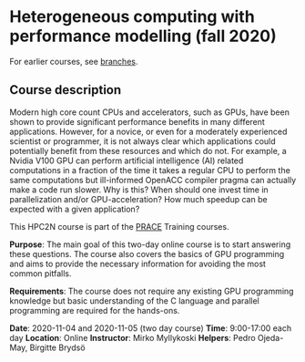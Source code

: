 # Heterogeneous computing with performance modelling (fall 2020)

For earlier courses, see
[branches](https://git.cs.umu.se/mirkom/gpu_course/-/branches). 

## Course description

Modern high core count CPUs and accelerators, such as GPUs, have been shown to
provide significant performance benefits in many different applications.
However, for a novice, or even for a moderately experienced scientist or
programmer, it is not always clear which applications could potentially benefit
from these resources and which do not. For example, a Nvidia V100 GPU can
perform artificial intelligence (AI) related computations in a fraction of the
time it takes a regular CPU to perform the same computations but ill-informed
OpenACC compiler pragma can actually make a code run slower. Why is this? When
should one invest time in parallelization and/or GPU-acceleration? How much
speedup can be expected with a given application?

This HPC2N course is part of the [PRACE](https://training.prace-ri.eu/)
Training courses.

**Purpose**: The main goal of this two-day online course is to start answering
these questions. The course also covers the basics of GPU programming and aims
to provide the necessary information for avoiding the most common pitfalls.

**Requirements**: The course does not require any existing GPU programming
knowledge but basic understanding of the C language and parallel programming are
required for the hands-ons.

**Date**: 2020-11-04 and 2020-11-05 (two day course)
**Time**: 9:00-17:00 each day
**Location**: Online
**Instructor**: Mirko Myllykoski
**Helpers**: Pedro Ojeda-May, Birgitte Brydsö